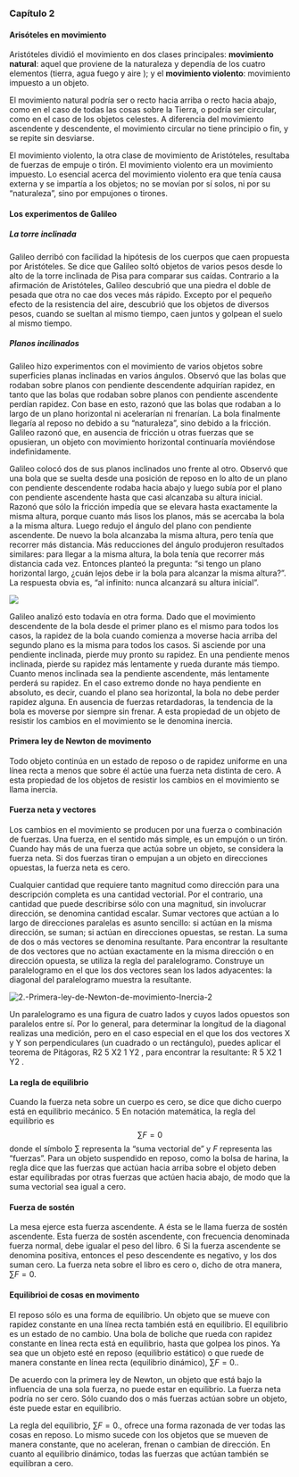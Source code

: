 ### Capítulo 2

#### Arisóteles en movimiento

Aristóteles dividió el movimiento en dos clases principales: **movimiento natural**: aquel que proviene de la naturaleza y dependía de los cuatro elementos (tierra, agua fuego y aire ); y el **movimiento violento**: movimiento impuesto a un objeto.

El movimiento natural podría ser o recto hacia arriba o recto hacia abajo, como en el caso de todas las cosas sobre la Tierra, o podría ser circular, como en el caso de los objetos celestes. A diferencia del movimiento ascendente y descendente, el movimiento circular no tiene principio o fin, y se repite sin desviarse. 

El movimiento violento, la otra clase de movimiento de Aristóteles, resultaba de fuerzas de empuje o tirón. El movimiento violento era un movimiento impuesto. Lo esencial acerca del movimiento violento era que tenía causa externa y se impartía a los objetos; no se movían por sí solos, ni por su “naturaleza”, sino por empujones o tirones. 

#### Los experimentos de Galileo

##### La torre inclinada

Galileo derribó con facilidad la hipótesis de los cuerpos que caen propuesta por Aristóteles. Se dice que Galileo soltó objetos de varios pesos desde lo alto de la torre inclinada de Pisa para comparar sus caídas. Contrario a la afirmación de Aristóteles, Galileo descubrió que una piedra el doble de pesada que otra no cae dos veces más rápido. Excepto por el pequeño efecto de la resistencia del aire, descubrió que los objetos de diversos pesos, cuando se sueltan al mismo tiempo, caen juntos y golpean el suelo al mismo tiempo. 

##### Planos incilinados

Galileo hizo experimentos con el movimiento de varios objetos sobre superficies planas inclinadas en varios ángulos. Observó que las bolas que rodaban sobre planos con pendiente descendente adquirían rapidez, en tanto que las bolas que rodaban sobre planos con pendiente ascendente perdían rapidez. Con base en esto, razonó que las bolas que rodaban a lo largo de un plano horizontal ni acelerarían ni frenarían. La bola finalmente llegaría al reposo no debido a su “naturaleza”, sino debido a la fricción. Galileo razonó que, en ausencia de fricción u otras fuerzas que se opusieran, un objeto con movimiento horizontal continuaría moviéndose indefinidamente. 

Galileo colocó dos de sus planos inclinados uno frente al otro. Observó que una bola que se suelta desde una posición de reposo en lo alto de un plano con pendiente descendente rodaba hacia abajo y luego subía por el plano con pendiente ascendente hasta que casi alcanzaba su altura inicial. Razonó que sólo la fricción impedía que se elevara hasta exactamente la misma altura, porque cuanto más lisos los planos, más se acercaba la bola a la misma altura. Luego redujo el ángulo del plano con pendiente ascendente. De nuevo la bola alcanzaba la misma altura, pero tenía que recorrer más distancia. Más reducciones del ángulo produjeron resultados similares: para llegar a la misma altura, la bola tenía que recorrer más distancia cada vez. Entonces planteó la pregunta: “si tengo un plano horizontal largo, ¿cuán lejos debe ir la bola para alcanzar la misma altura?”. La respuesta obvia es, “al infinito: nunca alcanzará su altura inicial”.

![](Attachments/2.-Primera-ley-de-Newton-de-movimiento-Inercia-1.jpeg)

Galileo analizó esto todavía en otra forma. Dado que el movimiento descendente de la bola desde el primer plano es el mismo para todos los casos, la rapidez de la bola cuando comienza a moverse hacia arriba del segundo plano es la misma para todos los casos. Si asciende por una pendiente inclinada, pierde muy pronto su rapidez. En una pendiente menos inclinada, pierde su rapidez más lentamente y rueda durante más tiempo. Cuanto menos inclinada sea la pendiente ascendente, más lentamente perderá su rapidez. En el caso extremo donde no haya pendiente en absoluto, es decir, cuando el plano sea horizontal, la bola no debe perder rapidez alguna. En ausencia de fuerzas retardadoras, la tendencia de la bola es moverse por siempre sin frenar. A esta propiedad de un objeto de resistir los cambios en el movimiento se le denomina inercia. 

#### Primera ley de Newton de movimento

Todo objeto continúa en un estado de reposo o de rapidez uniforme en una línea recta a menos que sobre él actúe una fuerza neta distinta de cero. A esta propiedad de los objetos de resistir los cambios en el movimiento se llama inercia.

#### Fuerza neta y vectores

Los cambios en el movimiento se producen por una fuerza o combinación de fuerzas. Una fuerza, en el sentido más simple, es un empujón o un tirón. Cuando hay más de una fuerza que actúa sobre un objeto, se considera la fuerza neta. Si dos fuerzas tiran o empujan a un objeto en direcciones opuestas, la fuerza neta es cero.

Cualquier cantidad que requiere tanto magnitud como dirección para una descripción completa es una cantidad vectorial. Por el contrario, una cantidad que puede describirse sólo con una magnitud, sin involucrar dirección, se denomina cantidad escalar. Sumar vectores que actúan a lo largo de direcciones paralelas es asunto sencillo: si actúan en la misma dirección, se suman; si actúan en direcciones opuestas, se restan. La suma de dos o más vectores se denomina resultante. Para encontrar la resultante de dos vectores que no actúan exactamente en la misma dirección o en dirección opuesta, se utiliza la regla del paralelogramo. Construye un paralelogramo en el que los dos vectores sean los lados adyacentes: la diagonal del paralelogramo muestra la resultante. 

![2.-Primera-ley-de-Newton-de-movimiento-Inercia-2](Attachments/2.-Primera-ley-de-Newton-de-movimiento-Inercia-2.png)

Un paralelogramo es una figura de cuatro lados y cuyos lados opuestos son paralelos entre sí. Por lo general, para determinar la longitud de la diagonal realizas una medición, pero en el caso especial en el que los dos vectores X y Y son perpendiculares (un cuadrado o un rectángulo), puedes aplicar el teorema de Pitágoras, R2 5 X2 1 Y2 , para encontrar la resultante: R 5 X2 1 Y2 .

#### La regla de equilibrio

Cuando la fuerza neta sobre un cuerpo es cero, se dice que dicho cuerpo está en equilibrio mecánico. 5 En notación matemática, la regla del equilibrio es 
$$\sum F=0$$
donde el símbolo $\sum$ representa la “suma vectorial de” y $F$ representa las “fuerzas”. Para un objeto suspendido en reposo, como la bolsa de harina, la regla dice que las fuerzas que actúan hacia arriba sobre el objeto deben estar equilibradas por otras fuerzas que actúen hacia abajo, de modo que la suma vectorial sea igual a cero.

#### Fuerza de sostén

La mesa ejerce esta fuerza ascendente. A ésta se le llama fuerza de sostén ascendente. Esta fuerza de sostén ascendente, con frecuencia denominada fuerza normal, debe igualar el peso del libro. 6 Si la fuerza ascendente se denomina positiva, entonces el peso descendente es negativo, y los dos suman cero. La fuerza neta sobre el libro es cero o, dicho de otra manera, $\sum F=0$.

#### Equilibrioi de cosas en movimento

El reposo sólo es una forma de equilibrio. Un objeto que se mueve con rapidez constante en una línea recta también está en equilibrio. El equilibrio es un estado de no cambio. Una bola de boliche que rueda con rapidez constante en línea recta está en equilibrio, hasta que golpea los pinos. Ya sea que un objeto esté en reposo (equilibrio estático) o que ruede de manera constante en línea recta (equilibrio dinámico), $\sum F=0$..

De acuerdo con la primera ley de Newton, un objeto que está bajo la influencia de una sola fuerza, no puede estar en equilibrio. La fuerza neta podría no ser cero. Sólo cuando dos o más fuerzas actúan sobre un objeto, éste puede estar en equilibrio. 

La regla del equilibrio, $\sum F=0$., ofrece una forma razonada de ver todas las cosas en reposo. Lo mismo sucede con los objetos que se mueven de manera constante, que no aceleran, frenan o cambian de dirección. En cuanto al equilibrio dinámico, todas las fuerzas que actúan también se equilibran a cero.